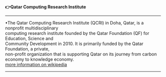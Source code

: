    **👉Qatar Computing Research Institute**        
   
   -------------------------------------------------------------------------------------------------------------------------------------------------             
   •The Qatar Computing Research Institute (QCRI) in Doha, Qatar, is a nonprofit multidisciplinary                             
   computing research institute founded by the Qatar Foundation (QF) for Education, Science and                            
   Community Development in 2010. It is primarily funded by the Qatar Foundation, a private,                                                    
   non-profit organization that is supporting Qatar on its journey from carbon economy to knowledge economy.                      
   [more information on wikipedia ](https://en.wikipedia.org/wiki/Qatar_Computing_Research_Institute)                            
   
   -------------------------------------------------------------------------------------------------------------------------------------------------                     
   
   
   
   
   
   
   
   
   
   
